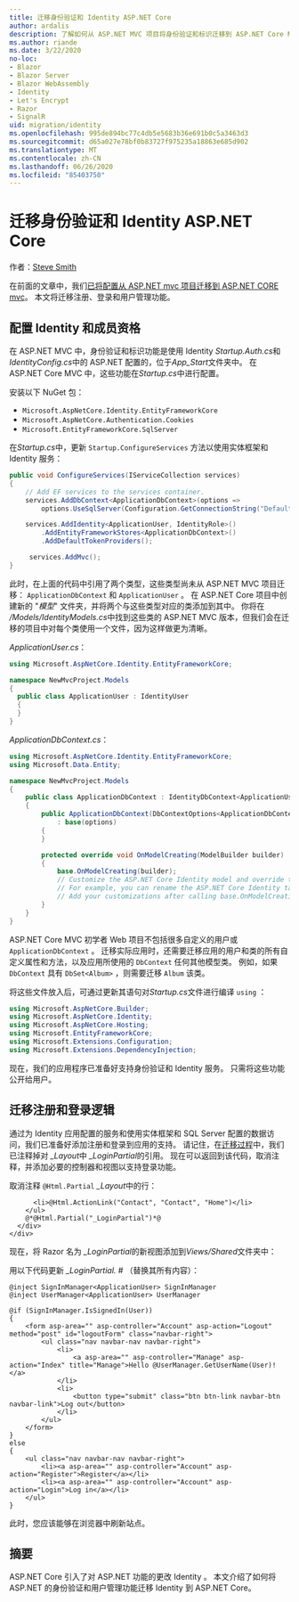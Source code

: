 ```yaml
---
title: 迁移身份验证和 Identity ASP.NET Core
author: ardalis
description: 了解如何从 ASP.NET MVC 项目将身份验证和标识迁移到 ASP.NET Core MVC 项目。
ms.author: riande
ms.date: 3/22/2020
no-loc:
- Blazor
- Blazor Server
- Blazor WebAssembly
- Identity
- Let's Encrypt
- Razor
- SignalR
uid: migration/identity
ms.openlocfilehash: 995de894bc77c4db5e5683b36e691b0c5a3463d3
ms.sourcegitcommit: d65a027e78bf0b83727f975235a18863e685d902
ms.translationtype: MT
ms.contentlocale: zh-CN
ms.lasthandoff: 06/26/2020
ms.locfileid: "85403750"
---
```

# <a name="migrate-authentication-and-identity-to-aspnet-core"></a>迁移身份验证和 Identity ASP.NET Core

作者：[Steve Smith](https://ardalis.com/)

在前面的文章中，我们[已将配置从 ASP.NET mvc 项目迁移到 ASP.NET CORE mvc](xref:migration/configuration)。 本文将迁移注册、登录和用户管理功能。

## <a name="configure-identity-and-membership"></a>配置 Identity 和成员资格

在 ASP.NET MVC 中，身份验证和标识功能是使用 Identity *Startup.Auth.cs*和*IdentityConfig.cs*中的 ASP.NET 配置的，位于*App_Start*文件夹中。 在 ASP.NET Core MVC 中，这些功能在*Startup.cs*中进行配置。

安装以下 NuGet 包：

* `Microsoft.AspNetCore.Identity.EntityFrameworkCore`
* `Microsoft.AspNetCore.Authentication.Cookies`
* `Microsoft.EntityFrameworkCore.SqlServer`

在*Startup.cs*中，更新 `Startup.ConfigureServices` 方法以使用实体框架和 Identity 服务：

```csharp
public void ConfigureServices(IServiceCollection services)
{
    // Add EF services to the services container.
    services.AddDbContext<ApplicationDbContext>(options =>
        options.UseSqlServer(Configuration.GetConnectionString("DefaultConnection")));

    services.AddIdentity<ApplicationUser, IdentityRole>()
        .AddEntityFrameworkStores<ApplicationDbContext>()
        .AddDefaultTokenProviders();

     services.AddMvc();
}
```

此时，在上面的代码中引用了两个类型，这些类型尚未从 ASP.NET MVC 项目迁移： `ApplicationDbContext` 和 `ApplicationUser` 。 在 ASP.NET Core 项目中创建新的 "*模型*" 文件夹，并将两个与这些类型对应的类添加到其中。 你将在 */Models/IdentityModels.cs*中找到这些类的 ASP.NET MVC 版本，但我们会在迁移的项目中对每个类使用一个文件，因为这样做更为清晰。

*ApplicationUser.cs*：

```csharp
using Microsoft.AspNetCore.Identity.EntityFrameworkCore;

namespace NewMvcProject.Models
{
  public class ApplicationUser : IdentityUser
  {
  }
}
```

*ApplicationDbContext.cs*：

```csharp
using Microsoft.AspNetCore.Identity.EntityFrameworkCore;
using Microsoft.Data.Entity;

namespace NewMvcProject.Models
{
    public class ApplicationDbContext : IdentityDbContext<ApplicationUser>
    {
        public ApplicationDbContext(DbContextOptions<ApplicationDbContext> options)
            : base(options)
        {
        }

        protected override void OnModelCreating(ModelBuilder builder)
        {
            base.OnModelCreating(builder);
            // Customize the ASP.NET Core Identity model and override the defaults if needed.
            // For example, you can rename the ASP.NET Core Identity table names and more.
            // Add your customizations after calling base.OnModelCreating(builder);
        }
    }
}
```

ASP.NET Core MVC 初学者 Web 项目不包括很多自定义的用户或 `ApplicationDbContext` 。 迁移实际应用时，还需要迁移应用的用户和类的所有自定义属性和方法，以及应用所使用的 `DbContext` 任何其他模型类。 例如，如果 `DbContext` 具有 `DbSet<Album>` ，则需要迁移 `Album` 该类。

将这些文件放入后，可通过更新其语句对*Startup.cs*文件进行编译 `using` ：

```csharp
using Microsoft.AspNetCore.Builder;
using Microsoft.AspNetCore.Identity;
using Microsoft.AspNetCore.Hosting;
using Microsoft.EntityFrameworkCore;
using Microsoft.Extensions.Configuration;
using Microsoft.Extensions.DependencyInjection;
```

现在，我们的应用程序已准备好支持身份验证和 Identity 服务。 只需将这些功能公开给用户。

## <a name="migrate-registration-and-login-logic"></a>迁移注册和登录逻辑

通过为 Identity 应用配置的服务和使用实体框架和 SQL Server 配置的数据访问，我们已准备好添加注册和登录到应用的支持。 请记住，在[迁移过程](xref:migration/mvc#migrate-the-layout-file)中，我们已注释掉对 *_Layout*中 *_LoginPartial*的引用。 现在可以返回到该代码，取消注释，并添加必要的控制器和视图以支持登录功能。

取消注释 `@Html.Partial` *_Layout*中的行：

```cshtml
      <li>@Html.ActionLink("Contact", "Contact", "Home")</li>
    </ul>
    @*@Html.Partial("_LoginPartial")*@
  </div>
</div>
```

现在，将 Razor 名为 *_LoginPartial*的新视图添加到*Views/Shared*文件夹中：

用以下代码更新 *_LoginPartial.* # （替换其所有内容）：

```cshtml
@inject SignInManager<ApplicationUser> SignInManager
@inject UserManager<ApplicationUser> UserManager

@if (SignInManager.IsSignedIn(User))
{
    <form asp-area="" asp-controller="Account" asp-action="Logout" method="post" id="logoutForm" class="navbar-right">
        <ul class="nav navbar-nav navbar-right">
            <li>
                <a asp-area="" asp-controller="Manage" asp-action="Index" title="Manage">Hello @UserManager.GetUserName(User)!</a>
            </li>
            <li>
                <button type="submit" class="btn btn-link navbar-btn navbar-link">Log out</button>
            </li>
        </ul>
    </form>
}
else
{
    <ul class="nav navbar-nav navbar-right">
        <li><a asp-area="" asp-controller="Account" asp-action="Register">Register</a></li>
        <li><a asp-area="" asp-controller="Account" asp-action="Login">Log in</a></li>
    </ul>
}
```

此时，您应该能够在浏览器中刷新站点。

## <a name="summary"></a>摘要

ASP.NET Core 引入了对 ASP.NET 功能的更改 Identity 。 本文介绍了如何将 ASP.NET 的身份验证和用户管理功能迁移 Identity 到 ASP.NET Core。
